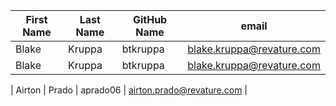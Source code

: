 | First Name    | Last Name     | GitHub Name   | email                        |
| ---------     | ----------    | -----------   | ----------                   |
| Blake         | Kruppa        | btkruppa      | blake.kruppa@revature.com    |
| Blake         | Kruppa        | btkruppa      | blake.kruppa@revature.com    |







| Airton       | Prado        | aprado06       | airton.prado@revature.com    |
